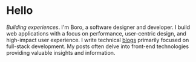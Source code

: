 [comment]: <> (<img  alt="liverpool-cover" width="100%" src="https://raw.githubusercontent.com/Boro23-wq/Boro23-wq/master/Dev.png" /> )
  
<h1> Hello </h1>

<p align="center">
  
<em>Building experiences</em>. I'm Boro, a software designer and developer. I build web applications with a focus on performance, user-centric design, and high-impact user experience.
I write technical <a href="https://sboro.vercel.app/">blogs</a> primarily focused on full-stack development. My posts often delve into front-end technologies providing valuable insights and information.

</p>

<!--
**Boro23-wq/Boro23-wq** is a ✨ _special_ ✨ repository because its `README.md` (this file) appears on your GitHub profile.
[comment]: <> (<img><img src="https://img.shields.io/badge/git-%beatport.svg?color=black&style=for-the-badge&logo=github&logoColor=white" height=25></img>)
[comment]: <> (<img><img src="https://img.shields.io/badge/styled components-%beatport.svg?color=purple&style=for-the-badge&logo=styled-components&logoColor=white" height=25></img>)
